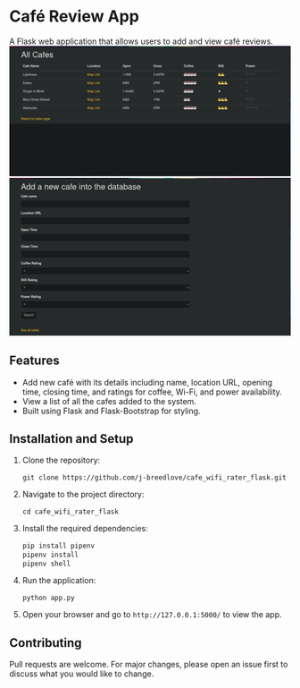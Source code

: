 # Café Review App

A Flask web application that allows users to add and view café reviews.
![all_cafes.png](all_cafes.png)
![add_cafe.png](add_cafe.png)
## Features

- Add new café with its details including name, location URL, opening time, closing time, and ratings for coffee, Wi-Fi, and power availability.
- View a list of all the cafes added to the system.
- Built using Flask and Flask-Bootstrap for styling.

## Installation and Setup

1. Clone the repository:
   ```
   git clone https://github.com/j-breedlove/cafe_wifi_rater_flask.git
   ```

2. Navigate to the project directory:
   ```
   cd cafe_wifi_rater_flask
   ```

3. Install the required dependencies:
   ```
   pip install pipenv
   pipenv install
   pipenv shell
   ```

4. Run the application:
   ```
   python app.py
   ```

5. Open your browser and go to `http://127.0.0.1:5000/` to view the app.

## Contributing

Pull requests are welcome. For major changes, please open an issue first to discuss what you would like to change.
